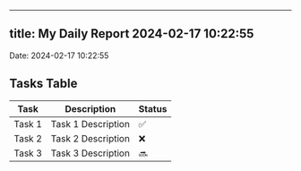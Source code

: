 
---
title: My Daily Report 2024-02-17 10:22:55
---

Date: 2024-02-17 10:22:55

## Tasks Table

| Task | Description | Status |
|------|-------------|--------|
| Task 1 | Task 1 Description | ✅ |
| Task 2 | Task 2 Description | ❌ |
| Task 3 | Task 3 Description | 🔜 |
